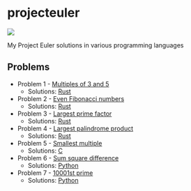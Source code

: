 # projecteuler

![](https://projecteuler.net/profile/yoloseem.png)

My Project Euler solutions in various programming languages

## Problems

* Problem 1 - [Multiples of 3 and 5](https://projecteuler.net/problem=1)
    * Solutions: [Rust](https://github.com/yoloseem/projecteuler/blob/master/0001/0001.rs)
* Problem 2 - [Even Fibonacci numbers](https://projecteuler.net/problem=2)
    * Solutions: [Rust](https://github.com/yoloseem/projecteuler/blob/master/0002/0002.rs)
* Problem 3 - [Largest prime factor](https://projecteuler.net/problem=3)
    * Solutions: [Rust](https://github.com/yoloseem/projecteuler/blob/master/0003/0003.rs)
* Problem 4 - [Largest palindrome product](https://projecteuler.net/problem=4)
    * Solutions: [Rust](https://github.com/yoloseem/projecteuler/blob/master/0004/0004.rs)
* Problem 5 - [Smallest multiple](https://projecteuler.net/problem=5)
    * Solutions: [C](https://github.com/yoloseem/projecteuler/blob/master/0005/0005.c)
* Problem 6 - [Sum square difference](https://projecteuler.net/problem=6)
    * Solutions: [Python](https://github.com/yoloseem/projecteuler/blob/master/0006/0006.py)
* Problem 7 - [10001st prime](https://projecteuler.net/problem=7)
    * Solutions: [Python](https://github.com/yoloseem/projecteuler/blob/master/0007/0007.rs)
